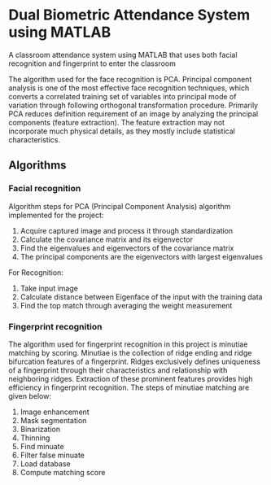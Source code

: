 # Dual Biometric Attendance System using MATLAB
A classroom attendance system using MATLAB that uses both facial recognition and fingerprint to enter the classroom

The algorithm used for the face recognition is PCA. Principal component analysis is one of the most effective face recognition techniques, which converts a correlated training set of variables into principal mode of variation through following orthogonal transformation procedure. Primarily PCA reduces definition requirement of an image by analyzing the principal components (feature extraction). The feature extraction may not incorporate much physical details, as they mostly include statistical characteristics. 

## Algorithms
### Facial recognition
Algorithm steps for PCA (Principal Component Analysis) algorithm implemented for the project:
1.	Acquire captured image and process it through standardization
2.	Calculate the covariance matrix and its eigenvector
3.	Find the eigenvalues and eigenvectors of the covariance matrix 
4.	The principal components are the eigenvectors with largest eigenvalues

For Recognition:
1.	Take input image
2.	Calculate distance between Eigenface of the input with the training data
3.	Find the top match through averaging the weight measurement

### Fingerprint recognition
The algorithm used for fingerprint recognition in this project is minutiae matching by scoring. Minutiae is the collection of ridge ending and ridge bifurcation features of a fingerprint. Ridges exclusively defines uniqueness of a fingerprint through their characteristics and relationship with neighboring ridges.  Extraction of these prominent features provides high efficiency in fingerprint recognition.
The steps of minutiae matching are given below:
1.	Image enhancement
2.	Mask segmentation
3.	Binarization
4.	Thinning
5.	Find minuate
6.	Filter false minuate
7.	Load database
8.	Compute matching score

